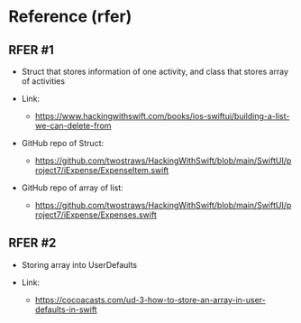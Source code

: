 #  Reference (rfer)

## RFER #1
- Struct that stores information of one activity, and class that stores array of activities

- Link:
    - https://www.hackingwithswift.com/books/ios-swiftui/building-a-list-we-can-delete-from

- GitHub repo of Struct: 
    - https://github.com/twostraws/HackingWithSwift/blob/main/SwiftUI/project7/iExpense/ExpenseItem.swift
    
- GitHub repo of array of list:
    - https://github.com/twostraws/HackingWithSwift/blob/main/SwiftUI/project7/iExpense/Expenses.swift

## RFER #2
- Storing array into UserDefaults

- Link:
    - https://cocoacasts.com/ud-3-how-to-store-an-array-in-user-defaults-in-swift
